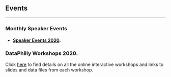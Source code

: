 ## Events

---

### Monthly Speaker Events 

  * #### [Speaker Events 2020](https://dataphilly.github.io/SpeakerEvents_2020/).

### DataPhilly Workshops 2020. 
Click [here](https://dataphilly.github.io/Workshops/) to find details on all the online interactive workshops and links to slides and data files from each workshop.

